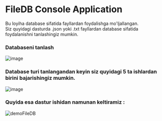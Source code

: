 # FileDB Console Application   
Bu loyiha database sifatida fayllardan foydalishga mo'ljallangan.   
Siz quyidagi dasturda .json yoki .txt fayllardan database sifatida foydalanishni tanlashingiz mumkin. 
### Databaseni tanlash   
![image](https://github.com/AlijonovAzamjon2303/FileDB/assets/112892881/a6274e12-8574-464d-ba25-e2034c087356)   
### Database turi tanlangandan keyin siz quyidagi 5 ta ishlardan birini bajarishingiz mumkin.   
![image](https://github.com/AlijonovAzamjon2303/FileDB/assets/112892881/18754502-86c3-428d-a7e9-fc28bc474f66)
### Quyida esa dastur ishidan namunan keltiramiz :    
![demoFileDB](https://github.com/AlijonovAzamjon2303/FileDB/assets/112892881/1a2f5583-90cb-468b-a9cf-2f23bde52a95)

